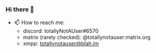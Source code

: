 ### Hi there 👋

- 📫 How to reach me:
  + discord: totallyNotAUser#6570
  + matrix (rarely checked): @totallynotauser:matrix.org
  + xmpp: [totallynotauser@blah.im](xmpp:totallynotauser@blah.im)

<!--
**totallyNotAUser/totallyNotAUser** is a ✨ _special_ ✨ repository because its `README.md` (this file) appears on your GitHub profile.

Here are some ideas to get you started:

- 🔭 I’m currently working on ...
- 🌱 I’m currently learning ...
- 👯 I’m looking to collaborate on ...
- 🤔 I’m looking for help with ...
- 💬 Ask me about ...
- 😄 Pronouns: ...
- ⚡ Fun fact: ...
-->
